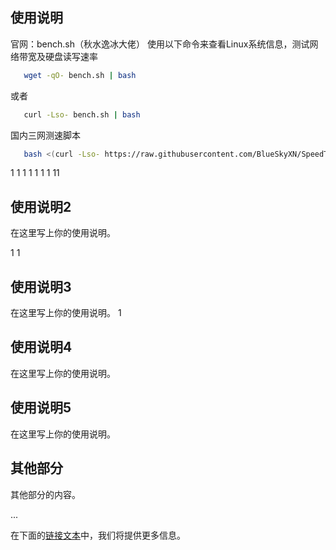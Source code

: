 ## 使用说明<a name="使用说明"></a>

官网：bench.sh（秋水逸冰大佬）
使用以下命令来查看Linux系统信息，测试网络带宽及硬盘读写速率
```bash
   wget -qO- bench.sh | bash
```
或者
```bash
   curl -Lso- bench.sh | bash
```
国内三网测速脚本
```bash
   bash <(curl -Lso- https://raw.githubusercontent.com/BlueSkyXN/SpeedTestCN/main/superspeed.sh)
```

1
1
1
1
1
1
1
11
## 使用说明2

在这里写上你的使用说明。

1
1
## 使用说明3

在这里写上你的使用说明。
1


## 使用说明4

在这里写上你的使用说明。


## 使用说明5

在这里写上你的使用说明。

## 其他部分

其他部分的内容。

...

在下面的[链接文本](#使用说明)中，我们将提供更多信息。
